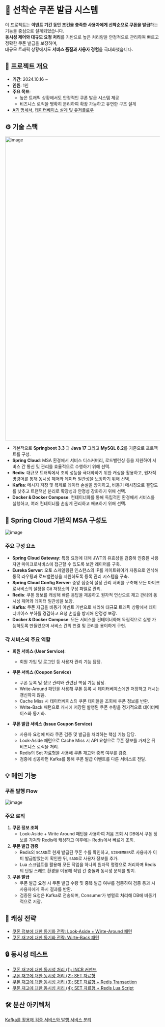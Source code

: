 # 🎫 선착순 쿠폰 발급 시스템

이 프로젝트는 **이벤트 기간 동안 조건을 충족한 사용자에게 선착순으로 쿠폰을 발급**하는 기능을 중심으로 설계되었습니다.  
**동시성 제어와 대규모 요청 처리**를 기반으로 높은 처리량을 안정적으로 관리하여 빠르고 정확한 쿠폰 발급을 보장하며,  
대규모 트래픽 상황에서도 **서비스 품질과 사용자 경험**을 극대화했습니다.

## 📝 프로젝트 개요
- **기간**: 2024.10.16 ~  
- **인원**: 1인  
- **주요 목표**:  
  - 높은 트래픽 상황에서도 안정적인 쿠폰 발급 시스템 제공
  - 비즈니스 로직을 명확히 분리하여 확장 가능하고 유연한 구조 설계
- [API 명세서](https://www.notion.so/API-12736e800eeb8091a684e1ccd78be70e), [데이터베이스 설계 및 유저플로우](https://github.com/yurim0628/off-coupon/wiki/%EB%8D%B0%EC%9D%B4%ED%84%B0%EB%B2%A0%EC%9D%B4%EC%8A%A4-%EC%84%A4%EA%B3%84-%EB%B0%8F-%EC%9C%A0%EC%A0%80-%ED%94%8C%EB%A1%9C%EC%9A%B0)

## ⚙️ 기술 스택
<img width="987" alt="image" src="https://github.com/user-attachments/assets/1b4fe537-3342-461a-8b62-d094d629b9b8">

- 기본적으로 **Springboot 3.3** 과 **Java 17** 그리고 **MySQL 8.2**를 기준으로 프로젝트를 구성.
- **Spring Cloud**: MSA 환경에서 서비스 디스커버리, 로드밸런싱 등을 지원하여 서비스 간 통신 및 관리를 효율적으로 수행하기 위해 선택.
- **Redis**: 대규모 트래픽에서 조회 성능을 극대화하기 위한 캐싱을 활용하고, 원자적 명령어를 통해 동시성 제어와 데이터 일관성을 보장하기 위해 선택.
- **Kafka**: 메시지 저장 및 복제로 데이터 손실을 방지하고, 비동기 메시징으로 결합도를 낮추고 트랜잭션 분리로 확장성과 안정성 강화하기 위해 선택.
- **Docker & Docker Compose**: 컨테이너화를 통해 독립적인 환경에서 서비스를 실행하고, 여러 컨테이너를 손쉽게 관리하고 배포하기 위해 선택.

## 🚀 Spring Cloud 기반의 MSA 구성도
![image](https://github.com/user-attachments/assets/4a573a1c-f13c-4d58-803c-0f16acf3e808)

### 주요 구성 요소
- **Spring Cloud Gateway**: 특정 요청에 대해 JWT의 유효성을 검증해 인증된 사용자만 마이크로서비스에 접근할 수 있도록 보안 레이어를 구축.
- **Eureka Server**: 오토 스케일링된 인스턴스의 IP를 게이트웨이가 자동으로 인식해 동적 라우팅과 로드밸런싱을 지원하도록 등록 관리 시스템을 구축.
- **Spring Cloud Config Server**: 중앙 집중식 설정 관리 서버를 구축해 모든 마이크로서비스의 설정을 Git 저장소의 구성 파일로 관리.
- **Redis**: 쿠폰 정보를 캐싱해 빠른 응답을 제공하고 원자적 연산으로 재고 관리의 동시성 제어와 데이터 일관성을 보장.
- **Kafka**: 쿠폰 지급을 비동기 이벤트 기반으로 처리해 대규모 트래픽 상황에서 데이터베이스 부하를 경감하고 요청 손실을 방지해 안정성 보장.
- **Docker & Docker Compose**: 모든 서비스를 컨테이너화해 독립적으로 실행 가능하도록 만들었으며 서비스 간의 연결 및 관리를 용이하게 구현.

### 각 서비스의 주요 역할
- **회원 서비스 (User Service)**:
  - 회원 가입 및 로그인 등 사용자 관리 기능 담당.
 
- **쿠폰 서비스 (Coupon Service)**
  - 쿠폰 등록 및 정보 관리와 관련된 핵심 기능 담당.
  - Write-Around 패턴을 사용해 쿠폰 등록 시 데이터베이스에만 저장하고 캐시는 갱신하지 않음.
  - Cache Miss 시 데이터베이스의 쿠폰 테이블을 조회해 쿠폰 정보를 반환.
  - Write-Back 패턴으로 캐시에 저장된 발행된 쿠폰 수량을 정기적으로 데이터베이스와 동기화.
    
- **쿠폰 발급 서비스 (Issue Coupon Service)**
  - 사용자 요청에 따라 쿠폰 검증 및 발급을 처리하는 핵심 기능 담당.
  - Look-Aside 패턴으로 Cache Miss 시 API 요청으로 쿠폰 정보를 가져온 뒤 비즈니스 로직을 처리.
  - Redis의 Set 자료형을 사용해 쿠폰 재고와 중복 여부를 검증.
  - 검증에 성공하면 Kafka를 통해 쿠폰 발급 이벤트를 다른 서비스로 전달.

## 💡 메인 기능
### 쿠폰 발행 Flow
![image](https://github.com/user-attachments/assets/f62dad5f-b4f1-4faf-9b8e-19677054ef3e)

### 주요 로직
1. **쿠폰 정보 조회**  
   - Look-Aside + Write Around 패턴을 사용하여 처음 조회 시 DB에서 쿠폰 정보를 가져와 Redis에 캐싱하고 이후에는 Redis에서 빠르게 조회.
2. **쿠폰 발급 검증**  
   - Redis의 `SCARD`로 현재 발급된 쿠폰 수를 확인하고, `SISMEMBER`로 사용자가 이미 발급받았는지 확인한 뒤, `SADD`로 사용자 정보를 추가.
   - Lua 스크립트를 활용해 모든 작업을 하나의 원자적 명령으로 처리하며 Redis의 단일 스레드 환경을 이용해 작업 간 충돌과 동시성 문제를 방지.
3. **쿠폰 발급**  
   - 쿠폰 발급 요청 시 쿠폰 발급 수량 및 중복 발급 여부를 검증하여 검증 통과 시 사용자에게 즉시 결과를 반환. 
   - 검증된 요청은 Kafka로 전송되며, Consumer가 병렬로 처리해 DB에 비동기적으로 저장.  
 
## 🎯 캐싱 전략
- [쿠폰 정보에 대한 동기화 전략: Look-Aside + Wirte-Around 패턴](https://github.com/yurim0628/off-coupon/wiki/%EC%84%A0%EC%B0%A9%EC%88%9C-%EC%BF%A0%ED%8F%B0-%EB%B0%9C%EA%B8%89-%EC%84%9C%EB%B9%84%EC%8A%A4%EC%97%90%EC%84%9C-%EC%BA%90%EC%8B%9C%EC%99%80-%EB%8D%B0%EC%9D%B4%ED%84%B0%EB%B2%A0%EC%9D%B4%EC%8A%A4-%EA%B0%84-%EB%8F%99%EA%B8%B0%ED%99%94-%EC%A0%84%EB%9E%B5#1-%EC%BF%A0%ED%8F%B0-%EC%A0%95%EB%B3%B4%EC%97%90-%EB%8C%80%ED%95%9C-%EB%8F%99%EA%B8%B0%ED%99%94-%EC%A0%84%EB%9E%B5)
- [쿠폰 재고에 대한 동기화 전략: Wirte-Back 패턴](https://github.com/yurim0628/off-coupon/wiki/%EC%84%A0%EC%B0%A9%EC%88%9C-%EC%BF%A0%ED%8F%B0-%EB%B0%9C%EA%B8%89-%EC%84%9C%EB%B9%84%EC%8A%A4%EC%97%90%EC%84%9C-%EC%BA%90%EC%8B%9C%EC%99%80-%EB%8D%B0%EC%9D%B4%ED%84%B0%EB%B2%A0%EC%9D%B4%EC%8A%A4-%EA%B0%84-%EB%8F%99%EA%B8%B0%ED%99%94-%EC%A0%84%EB%9E%B5#2-%EC%BF%A0%ED%8F%B0-%EC%9E%AC%EA%B3%A0%EC%97%90-%EB%8C%80%ED%95%9C-%EB%8F%99%EA%B8%B0%ED%99%94-%EC%A0%84%EB%9E%B5)

## 🔒 동시성 테스트
- [쿠폰 재고에 대한 동시성 처리 (1): INCR 커맨드](https://github.com/yurim0628/off-coupon/wiki/%EC%84%A0%EC%B0%A9%EC%88%9C-%EC%9D%B4%EB%B2%A4%ED%8A%B8%EC%97%90%EC%84%9C-Redis%EC%99%80-%EB%8F%99%EC%8B%9C%EC%84%B1-%EC%9D%B4%EC%8A%88-%ED%95%B4%EA%B2%B0%ED%95%98%EA%B8%B0#1-incr-%EC%BB%A4%EB%A7%A8%EB%93%9C%EB%A5%BC-%ED%99%9C%EC%9A%A9%ED%95%9C-%EC%A7%80%EA%B8%89-%EC%9E%AC%EA%B3%A0-%EA%B4%80%EB%A6%AC)
- [쿠폰 재고에 대한 동시성 처리 (2): SET 자료형](https://github.com/yurim0628/off-coupon/wiki/%EC%84%A0%EC%B0%A9%EC%88%9C-%EC%9D%B4%EB%B2%A4%ED%8A%B8%EC%97%90%EC%84%9C-Redis%EC%99%80-%EB%8F%99%EC%8B%9C%EC%84%B1-%EC%9D%B4%EC%8A%88-%ED%95%B4%EA%B2%B0%ED%95%98%EA%B8%B0#2-set-%EC%9E%90%EB%A3%8C%ED%98%95%EC%9D%84-%ED%86%B5%ED%95%9C-%EC%A7%80%EA%B8%89-%EC%9E%AC%EA%B3%A0-%EA%B4%80%EB%A6%AC)
- [쿠폰 재고에 대한 동시성 처리 (3): SET 자료형 + Redis Transaction](https://github.com/yurim0628/off-coupon/wiki/%EC%84%A0%EC%B0%A9%EC%88%9C-%EC%9D%B4%EB%B2%A4%ED%8A%B8%EC%97%90%EC%84%9C-Redis%EC%99%80-%EB%8F%99%EC%8B%9C%EC%84%B1-%EC%9D%B4%EC%8A%88-%ED%95%B4%EA%B2%B0%ED%95%98%EA%B8%B0#3-set-%EC%9E%90%EB%A3%8C%ED%98%95--redis-transaction-%EC%9D%84-%ED%86%B5%ED%95%9C-%EC%A7%80%EA%B8%89-%EC%9E%AC%EA%B3%A0-%EA%B4%80%EB%A6%AC)
- [쿠폰 재고에 대한 동시성 처리 (4): SET 자료형 + Redis Lua Script](https://github.com/yurim0628/off-coupon/wiki/%EC%84%A0%EC%B0%A9%EC%88%9C-%EC%9D%B4%EB%B2%A4%ED%8A%B8%EC%97%90%EC%84%9C-Redis%EC%99%80-%EB%8F%99%EC%8B%9C%EC%84%B1-%EC%9D%B4%EC%8A%88-%ED%95%B4%EA%B2%B0%ED%95%98%EA%B8%B0#4-set-%EC%9E%90%EB%A3%8C%ED%98%95--lua-script%EB%A5%BC-%ED%86%B5%ED%95%9C-%EC%A7%80%EA%B8%89-%EC%9E%AC%EA%B3%A0-%EA%B4%80%EB%A6%AC)

## 🛠️ 분산 아키텍처
[Kafka를 활용해 검증 서비스와 발행 서비스 분리](https://github.com/yurim0628/off-coupon/wiki/%EB%A9%94%EC%8B%9C%EC%A7%80-%ED%81%90%EB%A5%BC-%ED%99%9C%EC%9A%A9%ED%95%B4-%EA%B2%80%EC%A6%9D-%EC%84%9C%EB%B9%84%EC%8A%A4%EC%99%80-%EB%B0%9C%ED%96%89-%EC%84%9C%EB%B9%84%EC%8A%A4-%EB%B6%84%EB%A6%AC%ED%95%98%EA%B8%B0)
